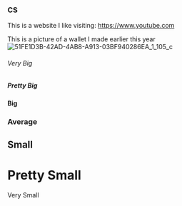 ### CS

This is a website I like visiting: https://www.youtube.com

This is a picture of a wallet I made earlier this year
![51FE1D3B-42AD-4AB8-A913-03BF940286EA_1_105_c](https://github.com/RiyadSaid/RiyadSaid/assets/156184703/218ce235-2737-4d01-8eae-4f1f4554e73a)

###### Very Big
##### Pretty Big
#### Big
### Average
## Small
# Pretty Small
Very Small
